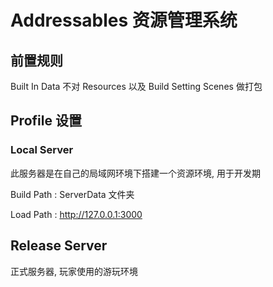 # Addressables 资源管理系统

## 前置规则

Built In Data 不对 Resources 以及 Build Setting Scenes 做打包

## Profile 设置

### Local Server

此服务器是在自己的局域网环境下搭建一个资源环境, 用于开发期

Build Path : ServerData 文件夹

Load Path : <http://127.0.0.1:3000>

## Release Server

正式服务器, 玩家使用的游玩环境
